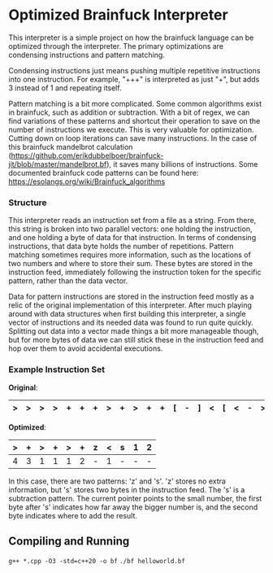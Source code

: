 # Optimized Brainfuck Interpreter
This interpreter is a simple project on how the brainfuck language can be optimized through the interpreter. The primary optimizations are condensing instructions and pattern matching.

Condensing instructions just means pushing multiple repetitive instructions into one instruction. For example, "+++" is interpreted as just "+", but adds 3 instead of 1 and repeating itself.

Pattern matching is a bit more complicated. Some common algorithms exist in brainfuck, such as addition or subtraction. With a bit of regex, we can find variations of these patterns and shortcut their operation to save on the number of instructions we execute. This is very valuable for optimization. Cutting down on loop iterations can save many instructions. In the case of this brainfuck mandelbrot calculation (https://github.com/erikdubbelboer/brainfuck-jit/blob/master/mandelbrot.bf), it saves many billions of instructions. Some documented brainfuck code patterns can be found here: https://esolangs.org/wiki/Brainfuck_algorithms

### Structure
This interpreter reads an instruction set from a file as a string. From there, this string is broken into two parallel vectors: one holding the instruction, and one holding a byte of data for that instruction. In terms of condensing instructions, that data byte holds the number of repetitions. Pattern matching sometimes requires more information, such as the locations of two numbers and where to store their sum. These bytes are stored in the instruction feed, immediately following the instruction token for the specific pattern, rather than the data vector. 

Data for pattern instructions are stored in the instruction feed mostly as a relic of the original implementation of this interpreter. After much playing around with data structures when first building this interpreter, a single vector of instructions and its needed data was found to run quite quickly. Splitting out data into a vector made things a bit more manageable though, but for more bytes of data we can still stick these in the instruction feed and hop over them to avoid accidental executions.

### Example Instruction Set
**Original**:

| > | > | > | > | + | + | + | > | + | > | + | + | [ | - | ] | < | [ | < | - | > | - | < | < | + | > | > | ] | 
| - | - | - | - | - | - | - | - | - | - | - | - | - | - | - | - | - | - | - | - | - | - | - | - | - | - | - |

**Optimized**:

| > | + | > | + | > | + | z | < | s | 1 | 2 |
| - | - | - | - | - | - | - | - | - | - | - |
| 4 | 3 | 1 | 1 | 1 | 2 | - | 1 | - | - | - |

In this case, there are two patterns: 'z' and 's'. 'z' stores no extra information, but 's' stores two bytes in the instruction feed. The 's' is a subtraction pattern. The current pointer points to the small number, the first byte after 's' indicates how far away the bigger number is, and the second byte indicates where to add the result.

## Compiling and Running
`g++ *.cpp -O3 -std=c++20 -o bf`
`./bf helloworld.bf`